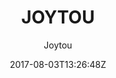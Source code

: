 ---
title: "JOYTOU"
github: https://github.com/joytou/joytou.github.io
demo: https://joytou.github.io/
author: Joytou
draft: true
ssg:
  - Jekyll
cms:
  - No Cms
date: 2017-08-03T13:26:48Z
github_branch: master
---